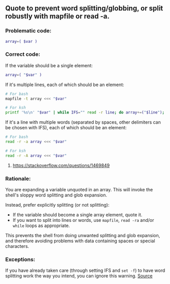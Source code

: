 ## Quote to prevent word splitting/globbing, or split robustly with mapfile or read -a.

### Problematic code:

```sh
array=( $var )
```

### Correct code:

If the variable should be a single element:

```sh
array=( "$var" )
```

If it's multiple lines, each of which should be an element:

```sh
# For bash
mapfile -t array <<< "$var"

# For ksh
printf '%s\n' "$var" | while IFS="" read -r line; do array+=("$line"); done
```

If it's a line with multiple words (separated by spaces, other delimiters can be chosen with IFS), each of which should be an element:

```sh
# For bash
read -r -a array <<< "$var"

# For ksh
read -r -A array <<< "$var"
```
1. https://stackoverflow.com/questions/1469849

### Rationale:

You are expanding a variable unquoted in an array. This will invoke the shell's sloppy word splitting and glob expansion.

Instead, prefer explicitly splitting (or not splitting):

* If the variable should become a single array element, quote it.
* If you want to split into lines or words, use `mapfile`, `read -ra` and/or `while` loops as appropriate.

This prevents the shell from doing unwanted splitting and glob expansion, and therefore avoiding problems with data containing spaces or special characters.

### Exceptions:

If you have already taken care (through setting IFS and `set -f`) to have word splitting work the way you intend, you can ignore this warning.
[Source](https://github.com/koalaman/shellcheck/wiki/SC2206)

